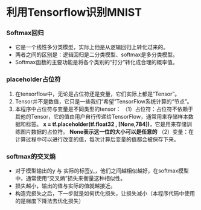 # 利用Tensorflow识别MNIST

### Softmax回归

* 它是一个线性多分类模型，实际上他是从逻辑回归上转化过来的。
* 两者之间的区别是：逻辑回归是二分类模型、softmax是多分类模型。
* Softmax函数的主要功能是将各个类别的“打分”转化成合理的概率值。

### placeholder占位符

1. 在tensorflow中，无论是占位符还是变量，它们实际上都是“Tensor”。
2. Tensor并不是数值，它只是一些我们“希望”TensorFlow系统计算的“节点”。
3. 本程序中占位符与变量是不同类型的tensor：
    （1）占位符：占位符不依赖于其他的Tensor，它的值由用户自行传递给TensorFlow，通常用来存储样本数据和标签。
               **x = tf.placeholder(tf.float32 , [None,784])**，它是用来存储训练图片数据的占位符。
               **None表示这一位的大小可以是任意的**
    （2）变量：在计算过程中可以进行改变的值，每次计算后变量的值都会被保存下来。

### softmax的交叉熵

* 对于模型输出的y 与 实际的标签y_，他们之间越相似越好，在softmax模型中，通常使用“交叉熵”损失来衡量这种相似性。
* 损失越小，输出的值与实际的值就越接近。
* 构造完损失之后，下一步就是如何优化损失，让损失减小（本程序代码中使用的是梯度下降法去优化损失）
    
